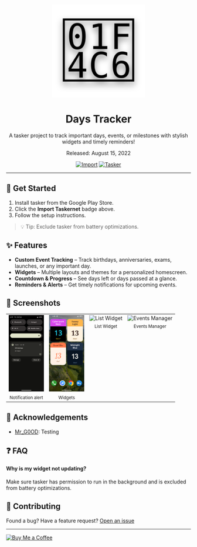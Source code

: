 <div align="center">
<p align="center">
  <img src="assets/banner.svg" alt="Days Tracker" width="50%"/>
</p>

# Days Tracker
A tasker project to track important days, events, or milestones with stylish widgets and timely reminders!

Released: August 15, 2022

[![Import](https://img.shields.io/badge/Import-Taskernet-orange)](https://taskernet.com/shares/?user=AS35m8m8L9YzBV3qbzaAAqHiSYXYBbD3QfZ7hr0hRK4ojOFTCrjWh2CScbjMw4NaudRi1zKKzq85&id=Project%3ADays+Tracker)  [![Tasker](https://img.shields.io/badge/Requires-Tasker-blue)](https://play.google.com/store/apps/details?id=net.dinglisch.android.taskerm)  
</div>

---


## 📲 Get Started
1. Install tasker from the Google Play Store.  
2. Click the **Import Taskernet** badge above.  
3. Follow the setup instructions.  

> 💡 Tip: Exclude tasker from battery optimizations.


## ✨ Features
* **Custom Event Tracking** – Track birthdays, anniversaries, exams, launches, or any important day.
* **Widgets** – Multiple layouts and themes for a personalized homescreen.
* **Countdown & Progress** – See days left or days passed at a glance.
* **Reminders & Alerts** – Get timely notifications for upcoming events.


## 📸 Screenshots

<table width="100%">
  <tr>
    <td align="center" valign="top">
      <img src="assets/images/notification_alert.png" alt="Notification alert" width="96"><br><sub>Notification alert</sub>
    </td>
    <td align="center" valign="top">
      <img src="assets/images/widgets.png" alt="Widgets" width="96"><br><sub>Widgets</sub>
    </td>
    <td align="center" valign="top">
      <img src="docs/images/dt_widget_list.png" alt="List Widget" width="96"><br><sub>List Widget</sub>
    </td>
    <td align="center" valign="top">
      <img src="assets/images/events_manager.png" alt="Events Manager" width="96"><br><sub>Events Manager</sub>
    </td>
  </tr>
</table>


## 📝 Acknowledgements
* [Mr_G0OD](https://t.me/android_automation_group): Testing


## ❓ FAQ
#### Why is my widget not updating?
Make sure tasker has permission to run in the background and is excluded from battery optimizations.


## 🤝 Contributing
Found a bug? Have a feature request?
[Open an issue](https://github.com/WhirlWolf/Days-Tracker/issues)

---

<a href="https://ko-fi.com/whirlwolf" target="_blank">
  <img src="https://cdn.ko-fi.com/cdn/kofi2.png?v=3" alt="Buy Me a Coffee" width="150"/>
</a>
